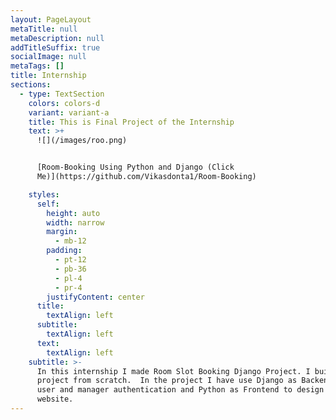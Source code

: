 ```yaml
---
layout: PageLayout
metaTitle: null
metaDescription: null
addTitleSuffix: true
socialImage: null
metaTags: []
title: Internship
sections:
  - type: TextSection
    colors: colors-d
    variant: variant-a
    title: This is Final Project of the Internship
    text: >+
      ![](/images/roo.png)


      [Room-Booking Using Python and Django (Click
      Me)](https://github.com/Vikasdonta1/Room-Booking)

    styles:
      self:
        height: auto
        width: narrow
        margin:
          - mb-12
        padding:
          - pt-12
          - pb-36
          - pl-4
          - pr-4
        justifyContent: center
      title:
        textAlign: left
      subtitle:
        textAlign: left
      text:
        textAlign: left
    subtitle: >-
      In this internship I made Room Slot Booking Django Project. I built this
      project from scratch.  In the project I have use Django as Backend for
      user and manager authentication and Python as Frontend to design the
      website.         
---
```

